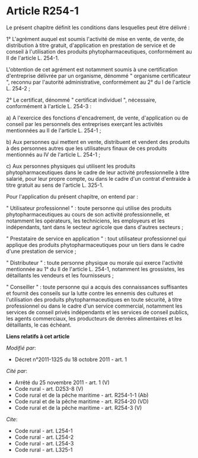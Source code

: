# Article R254-1

Le présent chapitre définit les conditions dans lesquelles peut être délivré : 

1° L'agrément auquel est soumis l'activité de mise en vente, de vente, de distribution à titre gratuit, d'application en
prestation de service et de conseil à l'utilisation des produits phytopharmaceutiques, conformément au II de l'article L.
254-1. 

L'obtention de cet agrément est notamment soumis à une certification d'entreprise délivrée par un organisme, dénommé "
organisme certificateur ", reconnu par l'autorité administrative, conformément au 2° du I de l'article L. 254-2 ; 

2° Le certificat, dénommé " certificat individuel ", nécessaire, conformément à l'article L. 254-3 : 

a) A l'exercice des fonctions d'encadrement, de vente, d'application ou de conseil par les personnels des entreprises
exerçant les activités mentionnées au II de l'article L. 254-1 ; 

b) Aux personnes qui mettent en vente, distribuent et vendent des produits à des personnes autres que les utilisateurs finaux
de ces produits mentionnés au IV de l'article L. 254-1 ; 

c) Aux personnes physiques qui utilisent les produits phytopharmaceutiques dans le cadre de leur activité professionnelle à
titre salarié, pour leur propre compte, ou dans le cadre d'un contrat d'entraide à titre gratuit au sens de l'article L.
325-1. 

Pour l'application du présent chapitre, on entend par : 

" Utilisateur professionnel " : toute personne qui utilise des produits phytopharmaceutiques au cours de son activité
professionnelle, et notamment les opérateurs, les techniciens, les employeurs et les indépendants, tant dans le secteur
agricole que dans d'autres secteurs ; 

" Prestataire de service en application " : tout utilisateur professionnel qui applique des produits phytopharmaceutiques
pour un tiers dans le cadre d'une prestation de service ; 

" Distributeur " : toute personne physique ou morale qui exerce l'activité mentionnée au 1° du II de l'article L. 254-1,
notamment les grossistes, les détaillants les vendeurs et les fournisseurs ; 

" Conseiller " : toute personne qui a acquis des connaissances suffisantes et fournit des conseils sur la lutte contre les
ennemis des cultures et l'utilisation des produits phytopharmaceutiques en toute sécurité, à titre professionnel ou dans le
cadre d'un service commercial, notamment les services de conseil privés indépendants et les services de conseil publics, les
agents commerciaux, les producteurs de denrées alimentaires et les détaillants, le cas échéant.

**Liens relatifs à cet article**

_Modifié par_:

  - Décret n°2011-1325 du 18 octobre 2011 - art. 1

_Cité par_:

  - Arrêté du 25 novembre 2011 - art. 1 (V)
  - Code rural - art. D253-8 (V)
  - Code rural et de la pêche maritime - art. R254-1-1 (Ab)
  - Code rural et de la pêche maritime - art. R254-20 (VD)
  - Code rural et de la pêche maritime - art. R254-3 (V)

_Cite_:

  - Code rural - art. L254-1
  - Code rural - art. L254-2
  - Code rural - art. L254-3
  - Code rural - art. L325-1
